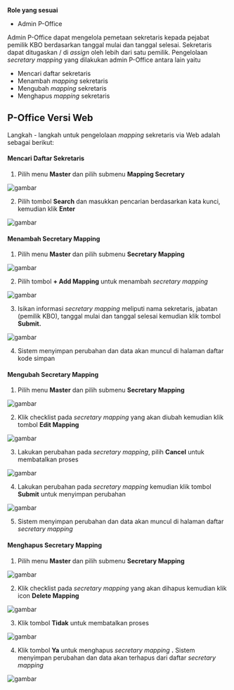**Role yang sesuai**

- Admin P-Office

Admin P-Office dapat mengelola pemetaan sekretaris kepada pejabat pemilik KBO berdasarkan tanggal mulai dan tanggal selesai. Sekretaris dapat ditugaskan / di _assign_ oleh lebih dari satu pemilik. Pengelolaan _secretary mapping_ yang dilakukan admin P-Office antara lain yaitu

- Mencari daftar sekretaris
- Menambah _mapping_ sekretaris
- Mengubah _mapping_ sekretaris
- Menghapus _mapping_ sekretaris

## **P-Office Versi Web**

Langkah - langkah untuk pengelolaan _mapping_ sekretaris via Web adalah sebagai berikut:

#### Mencari Daftar Sekretaris

1. Pilih menu **Master** dan pilih submenu **Mapping Secretary**

![gambar](DataMaster/SC_DataMaster/DM97.png)

2. Pilih tombol **Search** dan masukkan pencarian berdasarkan kata kunci, kemudian klik **Enter**

![gambar](DataMaster/SC_DataMaster/DM98.png)


#### Menambah Secretary Mapping

1. Pilih menu **Master** dan pilih submenu **Secretary Mapping**

![gambar](DataMaster/SC_DataMaster/DM99.png)

2. Pilih tombol **+ Add Mapping** untuk menambah _secretary mapping_

![gambar](DataMaster/SC_DataMaster/DM100.png)

3. Isikan informasi _secretary mapping_ meliputi nama sekretaris, jabatan (pemilik KBO), tanggal mulai dan tanggal selesai kemudian klik tombol **Submit.**

![gambar](DataMaster/SC_DataMaster/DM101.png)

4. Sistem menyimpan perubahan dan data akan muncul di halaman daftar kode simpan


#### Mengubah Secretary Mapping

1. Pilih menu **Master** dan pilih submenu **Secretary Mapping**

![gambar](DataMaster/SC_DataMaster/DM102.png)

2. Klik checklist pada _secretary mapping_ yang akan diubah kemudian klik tombol **Edit Mapping**

![gambar](DataMaster/SC_DataMaster/DM103.png)

3. Lakukan perubahan pada _secretary mapping_, pilih **Cancel** untuk membatalkan proses

![gambar](DataMaster/SC_DataMaster/DM104.png)

4. Lakukan perubahan pada _secretary mapping_ kemudian klik tombol **Submit** untuk menyimpan perubahan

![gambar](DataMaster/SC_DataMaster/DM105.png)

5. Sistem menyimpan perubahan dan data akan muncul di halaman daftar _secretary mapping_


#### Menghapus Secretary Mapping

1. Pilih menu **Master** dan pilih submenu **Secretary Mapping**

![gambar](DataMaster/SC_DataMaster/DM106.png)

2. Klik checklist pada _secretary mapping_ yang akan dihapus kemudian klik icon **Delete Mapping**

![gambar](DataMaster/SC_DataMaster/DM107.png)

3. Klik tombol **Tidak** untuk membatalkan proses

![gambar](DataMaster/SC_DataMaster/DM108.png)

4. Klik tombol **Ya** untuk menghapus _secretary mapping_ **.** Sistem menyimpan perubahan dan data akan terhapus dari daftar _secretary mapping_

![gambar](DataMaster/SC_DataMaster/DM109.png)
